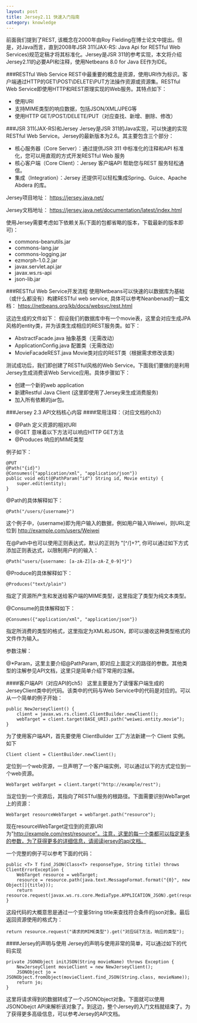 ```yaml
---
layout: post
title: Jersey2.11 快速入门指南
category: knowledge
---
```


前面我们提到了REST, 该概念在2000年由Roy Fielding在博士论文中提出。但是，对Java而言，直到2008年JSR 311(JAX-RS: Java Api for RESTful Web Services)规范定稿才将其标准化。Jersey是JSR 311的参考实现，本文将介绍Jersey2.11的必要API和注释，使用Netbeans 8.0 for Java EE作为IDE。

###RESTful Web Service
REST中最重要的概念是资源，使用URI作为标识。客户端通过HTTP的GET\POST\DELETE\PUT方法操作资源或资源集。RESTful Web Service即使用HTTP和REST原理实现的Web服务。其特点如下：

- 使用URI
- 支持MIME类型的响应数据，包括JSON/XML/JPEG等
- 使用HTTP GET/POST/DELETE/PUT（对应查找、新增、删除、修改）

###JSR 311(JAX-RS)和Jersey
Jersey是JSR 311的Java实现，可以快速的实现RESTful Web Service。Jersey的最新版本为2.6。其主要包含三个部分：

- 核心服务器（Core Server）：通过提供JSR 311 中标准化的注释和API 标准化，您可以用直观的方式开发RESTful Web 服务
- 核心客户端（Core Client）：Jersey 客户端API 帮助您与REST 服务轻松通信。
- 集成（Integration）：Jersey 还提供可以轻松集成Spring、Guice、Apache Abdera 的库。

Jersey项目地址：
<https://jersey.java.net/>

Jersey文档地址：
<https://jersey.java.net/documentation/latest/index.html>

使用Jersey需要考虑如下依赖关系(下面的包都省略的版本，下载最新的版本即可)：

- commons-beanutils.jar
- commons-lang.jar
- commons-logging.jar
- ezmorph-1.0.2.jar
- javax.servlet.api.jar
- javax.ws.rs-api
- json-lib.jar

###RESTful Web Service开发流程
使用Netbeans可以快速的以数据库为基础（或什么都没有）构建RESTful web service, 具体可以参考Neanbenas的一篇文档：
<https://netbeans.org/kb/docs/websvc/rest.html>

这边生成的文件如下：
假设我们的数据库中有一个movie表，这里会对应生成JPA风格的entity类，并为该类生成相应的REST服务类。如下：

- AbstractFacade.java 抽象基类（无需改动）
- ApplicationConfig.java 配置类（无需改动）
- MovieFacadeREST.java Movie类对应的REST类（根据需求修改该类）

测试成功后，我们即创建了RESTful风格的Web Service。下面我们要做的是利用Jersey生成消费该Web Service应用。具体步骤如下：

- 创建一个新的web application
- 新建Restful Java Client (这里即使用了Jersey来生成消费服务)
- 加入所有依赖的jar包。

###Jersey 2.3 API文档核心内容
####常用注释：（对应文档的ch3）

- @Path 定义资源的相对URI
- @GET 意味着以下方法可以响应HTTP GET方法
- @Produces 响应的MIME类型

例子如下：

	@PUT
    @Path("{id}")
    @Consumes({"application/xml", "application/json"})
    public void edit(@PathParam("id") String id, Movie entity) {
        super.edit(entity);
    }

@Path的具体解释如下：
	
	@Path("/users/{username}")

这个例子中，{username}即为用户输入的数据，例如用户输入Weiwei，则URL定位到 http://example.com/users/Weiwei

在@Path中也可以使用正则表达式，默认的正则为 "[^/]+?", 你可以通过如下方式添加正则表达式，以限制用户的的输入：
	
	@Path("users/{username: [a-zA-Z][a-zA-Z_0-9]*}")


@Produce的具体解释如下：

	@Produces("text/plain")

指定了资源所产生和发送给客户端的MIME类型，这里指定了类型为纯文本类型。

@Consume的具体解释如下：
	
	@Consumes({"application/xml", "application/json"})

指定所消费的类型的格式，这里指定为XML和JSON，即可以接收这种类型格式的文件作为输入。

参数注解：

@*Param，这里主要介绍@PathParam, 即对应上面定义的路径的参数。其他类型的注解参见API文档，这里只是简单介绍下常用的注解。

####客户端API（对应API的ch5）
这里主要是为了读懂客户端生成的JerseyClient类中的代码。该类中的代码与Web Service中的代码是对应的。可以从一个简单的例子开始：

    public NewJerseyClient() {
        client = javax.ws.rs.client.ClientBuilder.newClient();
        webTarget = client.target(BASE_URI).path("weiwei.entity.movie");
    }

为了使用客户端API，首先要使用 ClientBuilder 工厂方法新建一个 Client 实例。如下

	Client client = ClientBuilder.newClient();

定位到一个web资源，一旦声明了一个客户端实例，可以通过以下的方式定位到一个web资源。
	
	WebTarget webTarget = client.target("http://example/rest");

当定位到一个资源后，其指向了RESTful服务的根路径。下面需要识别WebTarget上的资源：

	WebTarget resourceWebTarget = webTarget.path("resource");

现在resourceWebTarget定位到的资源URI为"http://example.com/rest/resource"。注意，这里的每一个类都可以指定更多的参数，为了获得更多的详细信息，请阅读jersey的api文档。

一个完整的例子可以参考下面的代码：

    public <T> T find_JSON(Class<T> responseType, String title) throws ClientErrorException {
        WebTarget resource = webTarget;
        resource = resource.path(java.text.MessageFormat.format("{0}", new Object[]{title}));
        return resource.request(javax.ws.rs.core.MediaType.APPLICATION_JSON).get(responseType);
    }

这段代码的大概意思是通过一个变量String title来查找符合条件的json对象。最后返回资源使用的格式为：
	
	return resource.request("请求的MIME类型").get("对应GET方法，响应的类型");

####Jersey的声明与使用
Jersey的声明与使用非常的简单，可以通过如下的代码实现
	
    private JSONObject initJSON(String movieName) throws Exception {
        NewJerseyClient movieClient = new NewJerseyClient();
        JSONObject jo = JSONObject.fromObject(movieClient.find_JSON(String.class, movieName));
        return jo;
    }

这里将请求得到的数据转成了一个JSONObject对象。下面就可以使用JSONObejct API来解析该对象了。到这边，整个Jersey的入门文档就结束了。为了获得更多高级信息，可以参考Jersey的API文档。